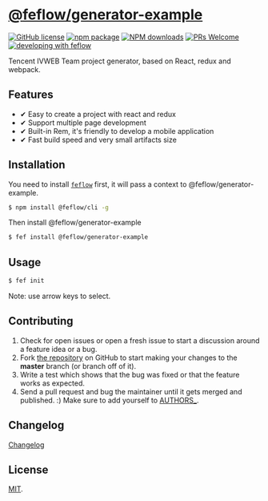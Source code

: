 # [@feflow/generator-example](https://github.com/feflow/generator-example)

[![GitHub license](https://img.shields.io/badge/license-MIT-blue.svg)](https://github.com/feflow/@feflow/generator-example/blob/master/LICENSE)
[![npm package](https://img.shields.io/npm/v/@feflow/generator-example.svg?style=flat-square)](https://www.npmjs.org/package/@feflow/generator-example)
[![NPM downloads](http://img.shields.io/npm/dt/@feflow/generator-example.svg?style=flat-square)](https://npmjs.org/package/@feflow/generator-example)
[![PRs Welcome](https://img.shields.io/badge/PRs-welcome-brightgreen.svg)](https://github.com/feflow/@feflow/generator-example/pulls)
[![developing with feflow](https://img.shields.io/badge/developing%20with-feflow-1b95e0.svg)](https://github.com/feflow/feflow)

Tencent IVWEB Team project generator, based on React, redux and webpack.

## Features

- ✔︎ Easy to create a project with react and redux
- ✔︎ Support multiple page development
- ✔︎ Built-in Rem, it's friendly to develop a mobile application
- ✔︎ Fast build speed and very small artifacts size

## Installation

You need to install [`feflow`](https://github.com/feflow/feflow) first, it will pass a context to @feflow/generator-example.

```sh
$ npm install @feflow/cli -g
```

Then install @feflow/generator-example

```sh
$ fef install @feflow/generator-example
```
## Usage

```sh
$ fef init
```

Note: use arrow keys to select.

## Contributing

1. Check for open issues or open a fresh issue to start a discussion around a feature idea or a bug.
2. Fork [the repository](https://github.com/feflow/generator-example) on GitHub to start making your changes to the **master** branch (or branch off of it).
3. Write a test which shows that the bug was fixed or that the feature works as expected.
4. Send a pull request and bug the maintainer until it gets merged and published. :) Make sure to add yourself to [AUTHORS_](AUTHORS).

## Changelog

[Changelog](CHANGELOG.md)

## License
[MIT](https://tldrlegal.com/license/mit-license).

